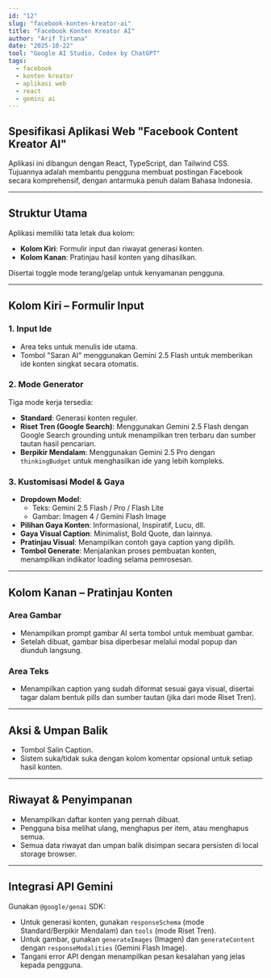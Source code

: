 ```yaml
---
id: "12"
slug: "facebook-konten-kreator-ai"
title: "Facebook Konten Kreator AI"
author: "Arif Tirtana"
date: "2025-10-22"
tool: "Google AI Studio, Codex by ChatGPT"
tags:
  - facebook
  - konten kreator
  - aplikasi web
  - react
  - gemini ai
---
```

## Spesifikasi Aplikasi Web "Facebook Content Kreator AI"

Aplikasi ini dibangun dengan React, TypeScript, dan Tailwind CSS. Tujuannya adalah membantu pengguna membuat postingan Facebook secara komprehensif, dengan antarmuka penuh dalam Bahasa Indonesia.

---

## Struktur Utama

Aplikasi memiliki tata letak dua kolom:

- **Kolom Kiri**: Formulir input dan riwayat generasi konten.
- **Kolom Kanan**: Pratinjau hasil konten yang dihasilkan.

Disertai toggle mode terang/gelap untuk kenyamanan pengguna.

---

## Kolom Kiri – Formulir Input

### 1. Input Ide
- Area teks untuk menulis ide utama.
- Tombol "Saran AI" menggunakan Gemini 2.5 Flash untuk memberikan ide konten singkat secara otomatis.

### 2. Mode Generator
Tiga mode kerja tersedia:

- **Standard**: Generasi konten reguler.
- **Riset Tren (Google Search)**: Menggunakan Gemini 2.5 Flash dengan Google Search grounding untuk menampilkan tren terbaru dan sumber tautan hasil pencarian.
- **Berpikir Mendalam**: Menggunakan Gemini 2.5 Pro dengan `thinkingBudget` untuk menghasilkan ide yang lebih kompleks.

### 3. Kustomisasi Model & Gaya
- **Dropdown Model**:
  - Teks: Gemini 2.5 Flash / Pro / Flash Lite
  - Gambar: Imagen 4 / Gemini Flash Image
- **Pilihan Gaya Konten**: Informasional, Inspiratif, Lucu, dll.
- **Gaya Visual Caption**: Minimalist, Bold Quote, dan lainnya.
- **Pratinjau Visual**: Menampilkan contoh gaya caption yang dipilih.
- **Tombol Generate**: Menjalankan proses pembuatan konten, menampilkan indikator loading selama pemrosesan.

---

## Kolom Kanan – Pratinjau Konten

### Area Gambar
- Menampilkan prompt gambar AI serta tombol untuk membuat gambar.
- Setelah dibuat, gambar bisa diperbesar melalui modal popup dan diunduh langsung.

### Area Teks
- Menampilkan caption yang sudah diformat sesuai gaya visual, disertai tagar dalam bentuk pills dan sumber tautan (jika dari mode Riset Tren).

---

## Aksi & Umpan Balik

- Tombol Salin Caption.
- Sistem suka/tidak suka dengan kolom komentar opsional untuk setiap hasil konten.

---

## Riwayat & Penyimpanan

- Menampilkan daftar konten yang pernah dibuat.
- Pengguna bisa melihat ulang, menghapus per item, atau menghapus semua.
- Semua data riwayat dan umpan balik disimpan secara persisten di local storage browser.

---

## Integrasi API Gemini

Gunakan `@google/genai` SDK:

- Untuk generasi konten, gunakan `responseSchema` (mode Standard/Berpikir Mendalam) dan `tools` (mode Riset Tren).
- Untuk gambar, gunakan `generateImages` (Imagen) dan `generateContent` dengan `responseModalities` (Gemini Flash Image).
- Tangani error API dengan menampilkan pesan kesalahan yang jelas kepada pengguna.
